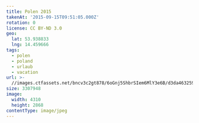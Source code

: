 ```yaml
---
title: Polen 2015
takenAt: '2015-09-15T09:51:05.000Z'
rotation: 0
license: CC BY-ND 3.0
geo:
  lat: 53.938833
  lng: 14.459666
tags:
  - polen
  - poland
  - urlaub
  - vacation
url: >-
  //images.ctfassets.net/bncv3c2gt878/6oGnj5ShbrSIem6MlY3e6B/d3da46325940626e8aad8484222620db/polen-2015_25657143220_o
size: 3307948
image:
  width: 4310
  height: 2868
contentType: image/jpeg
---
```


